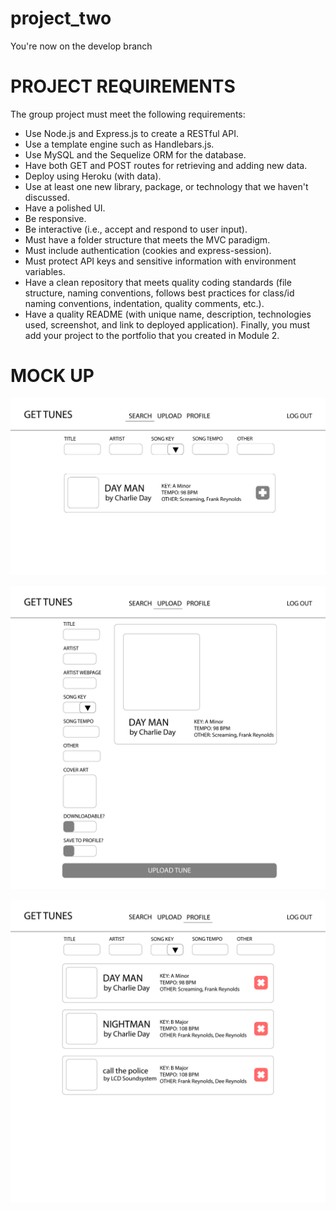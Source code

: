 # project_two

You're now on the develop branch

# PROJECT REQUIREMENTS

The group project must meet the following requirements:
* Use Node.js and Express.js to create a RESTful API.
* Use a template engine such as Handlebars.js.
* Use MySQL and the Sequelize ORM for the database.
* Have both GET and POST routes for retrieving and adding new data.
* Deploy using Heroku (with data).
* Use at least one new library, package, or technology that we haven't discussed.
* Have a polished UI.
* Be responsive.
* Be interactive (i.e., accept and respond to user input).
* Must have a folder structure that meets the MVC paradigm.
* Must include authentication (cookies and express-session).
* Must protect API keys and sensitive information with environment variables.
* Have a clean repository that meets quality coding standards (file structure, naming conventions, follows best practices for class/id naming conventions, indentation, quality comments, etc.).
* Have a quality README (with unique name, description, technologies used, screenshot, and link to deployed application).
Finally, you must add your project to the portfolio that you created in Module 2.

# MOCK UP

![img 1](/images/MUSIC%20APP%20IDEA-01.png "img one")

![img 2](/images/MUSIC%20APP%20IDEA-02.png "img two")

![img 3](/images/MUSIC%20APP%20IDEA-03.png "img three")